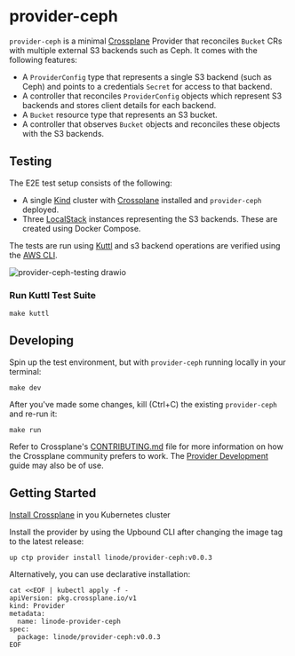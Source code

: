 # provider-ceph

`provider-ceph` is a minimal [Crossplane](https://crossplane.io/) Provider
that reconciles `Bucket` CRs with multiple external S3 backends such as Ceph. It comes
with the following features:

- A `ProviderConfig` type that represents a single S3 backend (such as Ceph) and points to a credentials `Secret` for access to that backend.
- A controller that reconciles `ProviderConfig` objects which represent S3 backends and stores client details for each backend.
- A `Bucket` resource type that represents an S3 bucket.
- A controller that observes `Bucket` objects and reconciles these objects with the S3 backends.

## Testing

The E2E test setup consists of the following:
- A single [Kind](https://kind.sigs.k8s.io/) cluster with [Crossplane](https://www.crossplane.io/) installed and `provider-ceph` deployed.
- Three [LocalStack](https://localstack.cloud/) instances representing the S3 backends. These are created using Docker Compose.

The tests are run using [Kuttl](https://kuttl.dev/) and s3 backend operations are verified using the [AWS CLI](https://aws.amazon.com/cli/).

![provider-ceph-testing drawio](https://user-images.githubusercontent.com/41484746/236199553-06990687-462a-4097-8d42-a7f7f055abbf.png)

### Run Kuttl Test Suite

```
make kuttl
```

## Developing
Spin up the test environment, but with `provider-ceph` running locally in your terminal:

```
make dev
```

After you've made some changes, kill (Ctrl+C) the existing `provider-ceph` and re-run it:

```
make run
```

Refer to Crossplane's [CONTRIBUTING.md] file for more information on how the
Crossplane community prefers to work. The [Provider Development][provider-dev]
guide may also be of use.

[CONTRIBUTING.md]: https://github.com/crossplane/crossplane/blob/master/CONTRIBUTING.md
[provider-dev]: https://github.com/crossplane/crossplane/blob/master/docs/contributing/provider_development_guide.md

## Getting Started

[Install Crossplane](https://docs.crossplane.io/v1.11/software/install/#install-crossplane) in you Kubernetes cluster

Install the provider by using the Upbound CLI after changing the image tag to the latest release:

```
up ctp provider install linode/provider-ceph:v0.0.3
```

Alternatively, you can use declarative installation:
```
cat <<EOF | kubectl apply -f -
apiVersion: pkg.crossplane.io/v1
kind: Provider
metadata:
  name: linode-provider-ceph
spec:
  package: linode/provider-ceph:v0.0.3
EOF
```
